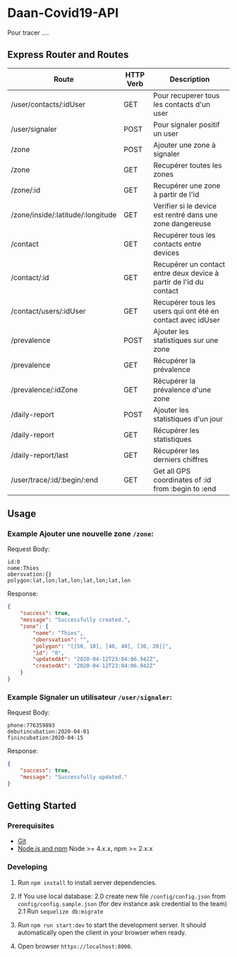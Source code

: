 # Daan-Covid19-API
Pour tracer ....


## Express Router and Routes

| Route           | HTTP Verb   | Description                          |
| --------------- | ---------  | ------------------------------------ |
| /user/contacts/:idUser  | GET  | Pour recuperer tous les contacts d'un user |
| /user/signaler  | POST  | Pour signaler positif un user  |
| /zone      | POST                    | Ajouter une zone à signaler         |
| /zone      | GET                    | Recupérer toutes les zones         |
| /zone/:id      | GET                   | Recupérer une zone à partir de l'id                  |
| /zone/inside/:latitude/:longitude  | GET   | Verifier si le device est rentré dans une zone dangereuse                |
| /contact  | GET  | Recupérer tous les contacts entre devices |
| /contact/:id | GET  | Recupérer un contact entre deux device à partir de l'id du contact |
| /contact/users/:idUser | GET  | Recupérer tous les users qui ont été en contact avec idUser |
| /prevalence | POST                    | Ajouter les statistiques sur une zone                              |
| /prevalence | GET                     | Récupérer la prévalence                                            |
| /prevalence/:idZone | GET             | Récupérer la prévalence d'une zone                                 |
| /daily-report | POST                    | Ajouter les statistiques d'un jour                              |
| /daily-report | GET                     | Récupérer les statistiques                                            |
| /daily-report/last | GET             | Récupérer les derniers chiffres                                |
| /user/trace/:id/:begin/:end | GET             | Get all GPS coordinates of :id from :begin to :end                                 |






## Usage

### Example **Ajouter une nouvelle zone** `/zone`:

Request Body:
```
id:0
name:Thies
obersvation:{}
polygon:lat,lon;lat,lon;lat,lon;lat,lon
```

Response:
```json
{
    "success": true,
    "message": "Successfully created.",
    "zone": {
        "name": "Thies",
        "obersvation": "",
        "polygon": "[[50, 10], [40, 40], [30, 20]]",
        "id": "0",
        "updatedAt": "2020-04-12T23:04:06.942Z",
        "createdAt": "2020-04-12T23:04:06.942Z"
    }
}
```

### Example **Signaler un utilisateur** `/user/signaler`:

Request Body:
```
phone:776359893
debutincubation:2020-04-01
finincubation:2020-04-15
``` 

Response:
```json
{
    "success": true,
    "message": "Successfully updated."
}
```

## Getting Started

### Prerequisites

- [Git](https://git-scm.com/)
- [Node.js and npm](nodejs.org) Node >= 4.x.x, npm >= 2.x.x

### Developing

1. Run `npm install` to install server dependencies.
2. If You use local database:
    2.0 create new file `/config/config.json` from `config/config.sample.json` (for dev instance ask credential to the team)
    2.1 Run `sequelize db:migrate` 
3. Run `npm run start:dev` to start the development server. It should automatically open the client in your browser when ready.

3. Open browser `https://localhost:8000`.




